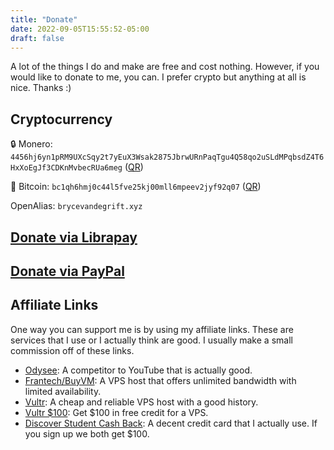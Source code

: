 ```yaml
---
title: "Donate"
date: 2022-09-05T15:55:52-05:00
draft: false
---
```


A lot of the things I do and make are free and cost nothing.
However, if you would like to donate to me, you can.
I prefer crypto but anything at all is nice. Thanks :)

## Cryptocurrency

🔒 Monero: `4456hj6yn1pRM9UXcSqy2t7yEuX3Wsak2875JbrwURnPaqTgu4Q58qo2uSLdMPqbsdZ4T6HxXoEgJf3CDKnMvbecRUa6meg` ([QR](/p/xmr-qr.png))

💸 Bitcoin: `bc1qh6hmj0c44l5fve25kj00mll6mpeev2jyf92q07` ([QR](/p/btc-qr.png))

OpenAlias: `brycevandegrift.xyz`

## [Donate via Librapay](https://liberapay.com/BryceVandegrift/)

## [Donate via PayPal](https://paypal.me/brycevandegrift)

## Affiliate Links

One way you can support me is by using my affiliate links. These are services
that I use or I actually think are good. I usually make a small commission off
of these links.

- [Odysee](https://odysee.com/$/invite/@bryce:c): A competitor to YouTube that is actually good.
- [Frantech/BuyVM](https://my.frantech.ca/aff.php?aff=6418): A VPS host that offers unlimited bandwidth with limited availability.
- [Vultr](https://www.vultr.com/?ref=9386356): A cheap and reliable VPS host with a good history.
- [Vultr $100](https://www.vultr.com/?ref=9386357-8H): Get $100 in free credit for a VPS.
- [Discover Student Cash Back](https://refer.discover.com/vandegriftbryce!aab7b4ca52!a):
A decent credit card that I actually use. If you sign up we both get $100.
